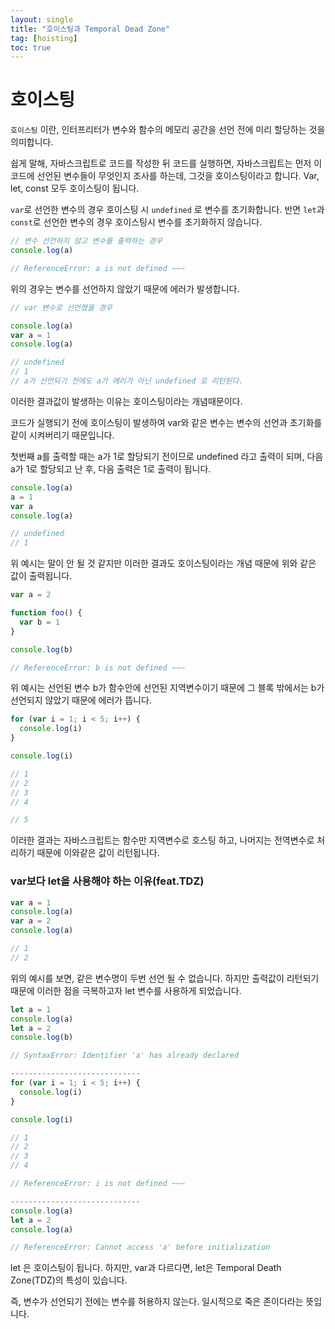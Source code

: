```yaml
---
layout: single
title: "호이스팅과 Temporal Dead Zone"
tag: [hoisting]
toc: true
---
```




# 호이스팅



``호이스팅`` 이란, 인터프리터가 변수와 함수의 메모리 공간을 선언 전에 미리 할당하는 것을 의미합니다.

쉽게 말해, 자바스크립트로 코드를 작성한 뒤 코드를 실행하면, 자바스크립트는 먼저 이 코드에 선언된 변수들이 무엇인지 조사를 하는데, 그것을 호이스팅이라고 합니다. Var, let, const 모두 호이스팅이 됩니다.

```var```로 선언한 변수의 경우 호이스팅 시 ``undefined`` 로 변수를 초기화합니다. 반면 ``let``과 ``const``로 선언한 변수의 경우 호이스팅시 변수를 초기화하지 않습니다.

```js
// 변수 선언하지 않고 변수를 출력하는 경우
console.log(a)

// ReferenceError: a is not defined ~~~
```

위의 경우는 변수를 선언하지 않았기 때문에 에러가 발생합니다.



```js
// var 변수로 선언했을 경우

console.log(a)
var a = 1
console.log(a)

// undefined
// 1
// a가 선언되기 전에도 a가 에러가 아닌 undefined 로 리턴된다. 
```

이러한 결과값이 발생하는 이유는 호이스팅이라는 개념때문이다.  

코드가 실행되기 전에 호이스팅이 발생하여 var와 같은 변수는 변수의 선언과 초기화를 같이 시켜버리기 때문입니다.

첫번째 a를 출력할 때는 a가 1로 할당되기 전이므로 undefined 라고 출력이 되며, 다음 a가 1로 할당되고 난 후, 다음 출력은 1로 출력이 됩니다.

```js
console.log(a)
a = 1
var a
console.log(a)

// undefined
// 1
```

위 예시는 말이 안 될 것 같지만 이러한 결과도 호이스팅이라는 개념 때문에 위와 같은 값이 출력됩니다.

```js
var a = 2

function foo() {
  var b = 1
}

console.log(b)

// ReferenceError: b is not defined ~~~
```

위 예시는 선언된 변수 b가 함수안에 선언된 지역변수이기 때문에 그 블록 밖에서는 b가 선언되지 않았기 때문에 에러가 뜹니다.

```js
for (var i = 1; i < 5; i++) {
  console.log(i)
}

console.log(i)

// 1
// 2
// 3
// 4

// 5
```

이러한 결과는 자바스크립트는 함수만 지역변수로 호스팅 하고, 나머지는 전역변수로 처리하기 때문에 이와같은 값이 리턴됩니다.



### var보다 let을 사용해야 하는 이유(feat.TDZ)

```js
var a = 1
console.log(a)
var a = 2
console.log(a)

// 1
// 2
```

위의 예시를 보면, 같은 변수명이 두번 선언 될 수 없습니다. 하지만 출력값이 리턴되기 때문에 이러한 점을 극복하고자 let 변수를 사용하게 되었습니다.

```js
let a = 1
console.log(a)
let a = 2
console.log(b)

// SyntaxError: Identifier 'a' has already declared

-----------------------------
for (var i = 1; i < 5; i++) {
  console.log(i)
}

console.log(i)

// 1
// 2
// 3
// 4

// ReferenceError: i is not defined ~~~

-----------------------------
console.log(a)
let a = 2
console.log(a)

// ReferenceError: Cannot access 'a' before initialization
```

let 은 호이스팅이 됩니다. 하지만, var과 다르다면, let은 Temporal Death Zone(TDZ)의 특성이 있습니다.

즉, 변수가 선언되기 전에는 변수를 허용하지 않는다. 일시적으로 죽은 존이다라는 뜻입니다.





















































